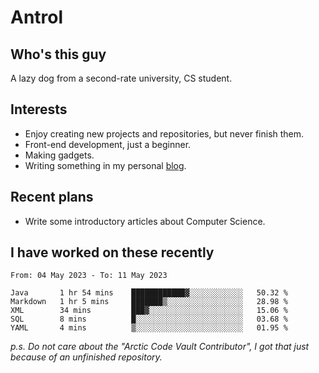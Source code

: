 # Antrol

## Who's this guy

A lazy dog from a second-rate university, CS student.

## Interests

* Enjoy creating new projects and repositories, but never finish them.
* Front-end development, just a beginner.
* Making gadgets.
* Writing something in my personal [blog](https://blog.antrol.xyz/).

## Recent plans

* Write some introductory articles about Computer Science.

<!--
* Try to develop a website for [Anime4KCPP](https://github.com/TianZerL/Anime4KCPP).
* Develop a Markdown renderer which user can customize its css, of course it is GUI-based.~~(If I could finish  it before getting bored)~~
* Work with my [teammates](https://github.com/SWJTU-Lazy-Dogs).
* Find something interests me, as a hobby after finishing my ~~boring~~ homework.
-->

## I have worked on these recently

<!--START_SECTION:waka-->

```text
From: 04 May 2023 - To: 11 May 2023

Java       1 hr 54 mins    ████████████▓░░░░░░░░░░░░   50.32 %
Markdown   1 hr 5 mins     ███████▒░░░░░░░░░░░░░░░░░   28.98 %
XML        34 mins         ███▓░░░░░░░░░░░░░░░░░░░░░   15.06 %
SQL        8 mins          █░░░░░░░░░░░░░░░░░░░░░░░░   03.68 %
YAML       4 mins          ▒░░░░░░░░░░░░░░░░░░░░░░░░   01.95 %
```

<!--END_SECTION:waka-->

*p.s.  Do not care about the "Arctic Code Vault Contributor", I got that just because of an unfinished repository.*

<!--
**qzmlgfj/qzmlgfj** is a ✨ _special_ ✨ repository because its `README.md` (this file) appears on your GitHub profile.

Here are some ideas to get you started:

- 🔭 I’m currently working on ...
- 🌱 I’m currently learning ...
- 👯 I’m looking to collaborate on ...
- 🤔 I’m looking for help with ...
- 💬 Ask me about ...
- 📫 How to reach me: ...
- 😄 Pronouns: ...
- ⚡ Fun fact: ...
-->
